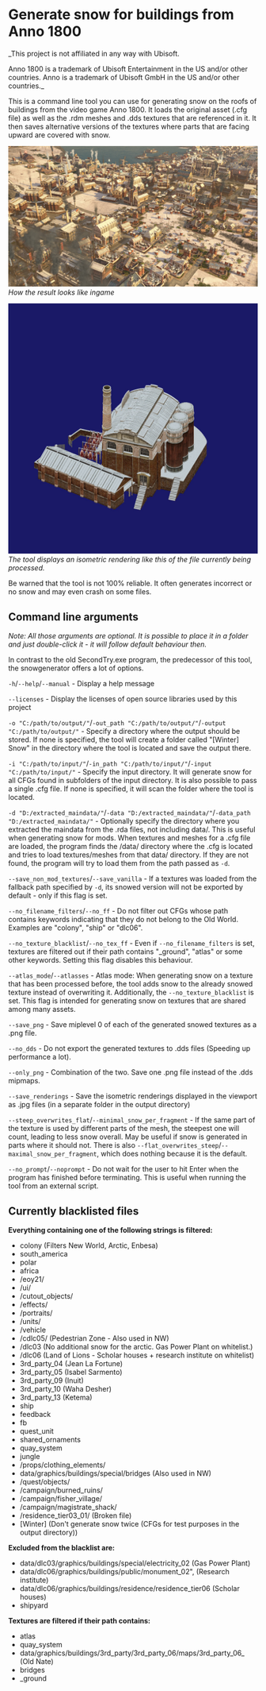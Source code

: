 # Generate snow for buildings from Anno 1800

_This project is not affiliated in any way with Ubisoft.

Anno 1800 is a trademark of Ubisoft Entertainment in the US and/or other countries. Anno is a trademark of Ubisoft GmbH in the US and/or other countries._

This is a command line tool you can use for generating snow on the roofs of buildings from the video game Anno 1800. It loads the original asset (.cfg file) as well as the .rdm meshes and .dds textures that are referenced in it. It then saves alternative versions of the textures where parts that are facing upward are covered with snow.


![](./documentation/ingameshowcase.jpg)
_How the result looks like ingame_


![](./documentation/example_debug_rendering.jpg)
_The tool displays an isometric rendering like this of the file currently being processed._


Be warned that the tool is not 100% reliable. It often generates incorrect or no snow and may even crash on some files.

## Command line arguments

_Note: All those arguments are optional. It is possible to place it in a folder and just double-click it - it will follow default behaviour then._

In contrast to the old SecondTry.exe program, the predecessor of this tool, the snowgenerator offers a lot of options.

```-h```/```--help```/```--manual``` - Display a help message

```--licenses``` - Display the licenses of open source libraries used by this project


```-o "C:/path/to/output/"```/```-out_path "C:/path/to/output/"```/```-output "C:/path/to/output/"``` - Specify a directory where the output should be stored. If none is specified, the tool will create a folder called "[Winter] Snow" in the directory where the tool is located and save the output there.

```-i "C:/path/to/input/"```/```-in_path "C:/path/to/input/"```/```-input "C:/path/to/input/"``` - Specify the input directory. It will generate snow for all CFGs found in subfolders of the input directory. It is also possible to pass a single .cfg file. If none is specified, it will scan the folder where the tool is located.


```-d "D:/extracted_maindata/"```/```-data "D:/extracted_maindata/"```/```-data_path "D:/extracted_maindata/"``` - Optionally specify the directory where you extracted the maindata from the .rda files, not including data/. This is useful when generating snow for mods. When textures and meshes for a .cfg file are loaded, the program finds the /data/ directory where the .cfg is located and tries to load textures/meshes from that data/ directory. If they are not found, the program will try to load them from the path passed as ```-d```.

```--save_non_mod_textures```/```--save_vanilla``` - If a textures was loaded from the fallback path specified by ```-d```, its snowed version will not be exported by default - only if this flag is set.


```--no_filename_filters```/```--no_ff``` - Do not filter out CFGs whose path contains keywords indicating that they do not belong to the Old World. Examples are "colony", "ship" or "dlc06".

```--no_texture_blacklist```/```--no_tex_ff``` - Even if ```--no_filename_filters``` is set, textures are filtered out if their path contains "_ground", "atlas" or some other keywords. Setting this flag disables this behaviour.


```--atlas_mode```/```--atlasses``` - Atlas mode: When generating snow on a texture that has been processed before, the tool adds snow to the already snowed texture instead of overwriting it. Additionally, the ```--no_texture_blacklist``` is set. This flag is intended for generating snow on textures that are shared among many assets.


```--save_png``` - Save miplevel 0 of each of the generated snowed textures as a .png file.

```--no_dds``` - Do not export the generated textures to .dds files (Speeding up performance a lot).

```--only_png``` - Combination of the two. Save one .png file instead of the .dds mipmaps.


```--save_renderings``` - Save the isometric renderings displayed in the viewport as .jpg files (in a separate folder in the output directory)


```--steep_overwrites_flat```/```--minimal_snow_per_fragment``` - If the same part of the texture is used by different parts of the mesh, the steepest one will count, leading to less snow overall. May be useful if snow is generated in parts where it should not. There is also ```--flat_overwrites_steep```/```--maximal_snow_per_fragment```, which does nothing because it is the default.


```--no_prompt```/```--noprompt``` - Do not wait for the user to hit Enter when the program has finished before terminating. This is useful when running the tool from an external script.


## Currently blacklisted files


**Everything containing one of the following strings is filtered:**
- colony             (Filters New World, Arctic, Enbesa)
- south_america
- polar
- africa
- /eoy21/
- /ui/
- /cutout_objects/
- /effects/
- /portraits/
- /units/
- /vehicle
- /cdlc05/           (Pedestrian Zone - Also used in NW)
- /dlc03             (No additional snow for the arctic. Gas Power Plant on whitelist.)
- /dlc06             (Land of Lions - Scholar houses + research institute on whitelist)
- 3rd_party_04       (Jean La Fortune)
- 3rd_party_05       (Isabel Sarmento)
- 3rd_party_09       (Inuit)
- 3rd_party_10       (Waha Desher)
- 3rd_party_13       (Ketema)
- ship
- feedback
- fb
- quest_unit
- shared_ornaments
- quay_system
- jungle
- /props/clothing_elements/
- data/graphics/buildings/special/bridges (Also used in NW)
- /quest/objects/
- /campaign/burned_ruins/
- /campaign/fisher_village/
- /campaign/magistrate_shack/
- /residence_tier03_01/                   (Broken file)
- [Winter]                                (Don't generate snow twice (CFGs for test purposes in the output directory))


**Excluded from the blacklist are:**
- data/dlc03/graphics/buildings/special/electricity_02        (Gas Power Plant)
- data/dlc06/graphics/buildings/public/monument_02",          (Research institute)
- data/dlc06/graphics/buildings/residence/residence_tier06    (Scholar houses)
- shipyard


**Textures are filtered if their path contains:**
- atlas
- quay_system
- data/graphics/buildings/3rd_party/3rd_party_06/maps/3rd_party_06_  (Old Nate)
- bridges
- _ground